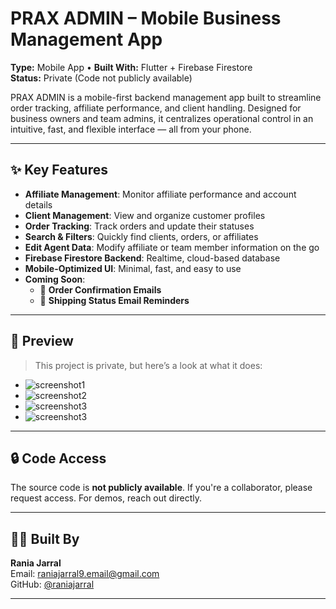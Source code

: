 # PRAX ADMIN – Mobile Business Management App

**Type:** Mobile App • **Built With:** Flutter + Firebase Firestore  
**Status:** Private (Code not publicly available)

PRAX ADMIN is a mobile-first backend management app built to streamline order tracking, affiliate performance, and client handling. Designed for business owners and team admins, it centralizes operational control in an intuitive, fast, and flexible interface — all from your phone.

---

## ✨ Key Features

- **Affiliate Management**: Monitor affiliate performance and account details
- **Client Management**: View and organize customer profiles
- **Order Tracking**: Track orders and update their statuses
- **Search & Filters**: Quickly find clients, orders, or affiliates
- **Edit Agent Data**: Modify affiliate or team member information on the go
- **Firebase Firestore Backend**: Realtime, cloud-based database
- **Mobile-Optimized UI**: Minimal, fast, and easy to use
- **Coming Soon**:
  - 📧 **Order Confirmation Emails**
  - 🚚 **Shipping Status Email Reminders**

---

## 📸 Preview

> This project is private, but here’s a look at what it does:

- ![screenshot1](ss1.jpg)
- ![screenshot2](ss2.jpg)
- ![screenshot3](ss3.jpg)
- ![screenshot3](ss4.jpg)

---

## 🔒 Code Access

The source code is **not publicly available**. If you're a collaborator, please request access. For demos, reach out directly.

---

## 🧑‍💻 Built By

**Rania Jarral**  
Email: raniajarral9.email@gmail.com  
GitHub: [@raniajarral](https://github.com/raniajarral)

---
